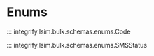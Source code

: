 # Enums

::: integrify.lsim.bulk.schemas.enums.Code

::: integrify.lsim.bulk.schemas.enums.SMSStatus
